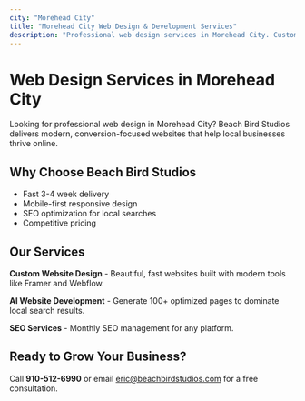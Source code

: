 ```yaml
---
city: "Morehead City"
title: "Morehead City Web Design & Development Services"
description: "Professional web design services in Morehead City. Custom websites, AI development, and SEO services for local businesses."
---
```


# Web Design Services in Morehead City

Looking for professional web design in Morehead City? Beach Bird Studios delivers modern, conversion-focused websites that help local businesses thrive online.

## Why Choose Beach Bird Studios

- Fast 3-4 week delivery
- Mobile-first responsive design
- SEO optimization for local searches
- Competitive pricing

## Our Services

**Custom Website Design** - Beautiful, fast websites built with modern tools like Framer and Webflow.

**AI Website Development** - Generate 100+ optimized pages to dominate local search results.

**SEO Services** - Monthly SEO management for any platform.

## Ready to Grow Your Business?

Call **910-512-6990** or email eric@beachbirdstudios.com for a free consultation.